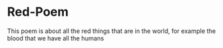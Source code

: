 # Red-Poem
This poem is about all the red things that are in the world, for example the blood that we have all the humans 
